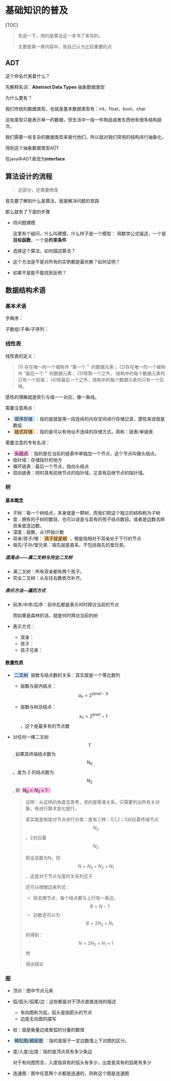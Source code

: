 # 基础知识的普及

[TOC]

> 先说一下，用的是算法这一本书了来写的，
>
> 主要是第一章内容中，我自己认为比较重要的点

## ADT

这个命名代表着什么？

先解释名词：**Abstract Data Types**	抽象数据类型

为什么要有？

我们传统的数据类型，也就是基本数据类型有：int，float，bool，char 

这些类型只能表示单一的数据，但生活中一般一件物品或者东西他有很多结构层次。

我们需要一些复杂的数据类型来替代他们，所以就对我们常用的结构进行抽象化，

得到这个抽象数据类型ADT

在java中ADT表现为**interface**



## 算法设计的流程

> 这部分，还需要修改

首先要了解到什么是算法，就是解决问题的思路

那么就有了下面的步骤

- 将问题建模

  这里有个疑问，什么叫建模，什么样子是一个模型： 用数学公式描述，一个是**目标函数**，一个是**约束条件**

- 选择这个算法，如何描述算法？

- 这个方法是不是对所有的实例都是最优解？如何证明？

- 如果不是能不能找到反例？



数据结构术语
------------

### 基本术语

字典序：

子数组/子串/子序列：

### 线性表

线性表的定义：

> (1) 存在唯一的一个被称作 “第一个＂ 的数据元素；
> (2)存在唯一的一个被称作 “最后一个＂ 的数据元素；
> (3)除第一个之外， 结构中的每个数据元素均只有一个前驱；
> (4)除最后一个之外，结构中的每个数据元素均只有一个后继。  

感性的理解就是索引与值一一对应，像一条线。

需要注意两点：

- <span style="background-color: #C6E2FF; padding:0px 3px; margin:2px; border-radius:3px ">顺序存储 </span>：指的是就是用一段连续的内存空间进行存储记录，感性来说就是数组
- <span style="background-color: #FFD39B; padding:0px 3px; margin:2px; border-radius:3px ">链式存储 </span>：指的是可以有地址不连续的存储方式，简称：链表/单链表

需要注意的专有名词：

- <span style="background-color: #F9B6E5; padding:0px 3px; margin:2px; border-radius:3px ">头结点</span>：指的是在当前的链表中单独加一个节点，这个节点叫做头结点。
- 指针域：存储指针的地方
- 循环链表：最后一个节点，指向头结点
- 双向链表：同时具有前继节点的指针域，又具有后继节点的指针域。



### 树

#### 基本概念

- 子树：每一个树结点，本身就是一颗树，而我们把这个独立的结构称为子树
- 度：拥有的子树的数目，也可以说是与具有的孩子结点数目。或者是边数去除双亲直连边数。
- 深度：层数，从1开始计数
- 双亲/孩子/根：<span style="background-color: #FFD39B; padding:0px 3px; margin:2px; border-radius:3px ">孩子就是根</span> ，根是指相对于双亲处于下行的节点
- 祖先/子孙/堂兄弟：祖先就是直系，不包括祖先的堂兄弟。

##### 混淆点——满二叉树与完全二叉树

- 满二叉树：所有双亲都有两个孩子。
-  完全二叉树：从左往右数依次补齐。

##### 表示方法—遍历方式

- 前序/中序/后序：前中后都是表示何时拜访当前的节点

  而如果是森林的话，就是何时拜访当前的树

- 表示方式：
  - 双亲：
  - 孩子：
  - 孩子兄弟：



#### 数量性质

- <span style="background-color: #C6E2FF; padding:0px 3px; margin:2px; border-radius:3px ">二叉树</span> 层数与结点数的关系：其实就是一个等比数列

  - 层数与层内结点：$$a_n = 2^{(level-1)}$$ 

  - 层数与树总结点：$$s_n = 2^{level} - 1$$ ，这个是最多有的节点数

- 对任何一棵二叉树$$T$$, 如果其终端结点数为$$N_0$$。度为 2 的结点数为$$N_2$$, 则 <span style="background-color: #F9B6E5; padding:0px 3px; margin:2px; border-radius:3px ">$N_0 = N_2 + 1$  </span> 

  > 证明：从这样的角度去思考，求的是等值关系，只需要列出所有关对象，再进行算术变化就行。
  >
  > 其实就是按度对节点进行分类：度有三种：0,1,2；0对应着终端节点$$N_0$$ ，2对应着$$ N_2$$ 
  >
  > 假设总数为N，则$$ N = N_0 + N_2 + N_1 $$ ，这是对于节点与度的关系列式子
  >
  > 还可以根据边来列式：
  >
  > - 除去根节点，每个结点都与上行有一条边，$$B = N - 1$$   
  > - 边数还可以为：$$B = 2N_2 + N_1$$ 
  >
  > 则得到：$$N = 2N_2 + N_1 + 1$$  他
  >
  > 得出结论





### 图

- 顶点：图中节点元素

- 弧/弧头/弧尾/边：这些都是对于顶点直接连线的描述

  - 有向图称为弧，弧头是指箭头的节点
  - 边是无向图的描写

- 权：就是衡量边或者弧的分量的数值

- <span style="background-color: #C6E2FF; padding:0px 3px; margin:2px; border-radius:3px ">稀松图/稠密图</span>：指的是居于一定边数值上下对图的区分。

- 度/入度/出度：指的是顶点具有多少条边

  对于有向图而言，入度指具有的弧头有多少，出度是具有的弧尾有多少

- 连通图：图中任意两个点都是连通的，则称这个图是连通图